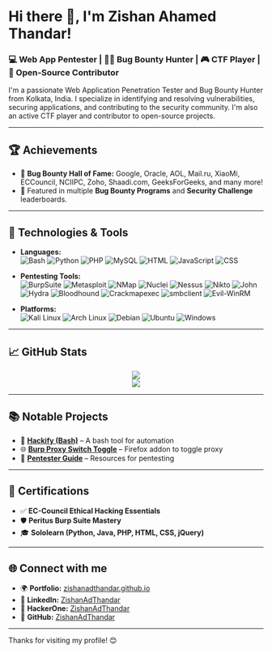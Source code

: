 # Hi there 🤖, I'm Zishan Ahamed Thandar!

### 💻 Web App Pentester | 🕵️‍♂️ Bug Bounty Hunter | 🎮 CTF Player | 📜 Open-Source Contributor

I'm a passionate Web Application Penetration Tester and Bug Bounty Hunter from Kolkata, India. I specialize in identifying and resolving vulnerabilities, securing applications, and contributing to the security community. I'm also an active CTF player and contributor to open-source projects.

---

## 🏆 Achievements

- 🥇 **Bug Bounty Hall of Fame:** Google, Oracle, AOL, Mail.ru, XiaoMi, ECCouncil, NCIIPC, Zoho, Shaadi.com, GeeksForGeeks, and many more!
- 🌟 Featured in multiple **Bug Bounty Programs** and **Security Challenge** leaderboards.

---

## 🔧 Technologies & Tools

- **Languages:**  
  ![Bash](https://img.shields.io/badge/-Bash-4EAA25?logo=gnubash&logoColor=white) 
  ![Python](https://img.shields.io/badge/-Python-3776AB?logo=python&logoColor=white) 
  ![PHP](https://img.shields.io/badge/-PHP-777BB4?logo=php&logoColor=white) 
  ![MySQL](https://img.shields.io/badge/-MySQL-4479A1?logo=mysql&logoColor=white) 
  ![HTML](https://img.shields.io/badge/-HTML-E34F26?logo=html5&logoColor=white) 
  ![JavaScript](https://img.shields.io/badge/-JavaScript-F7DF1E?logo=javascript&logoColor=black) 
  ![CSS](https://img.shields.io/badge/-CSS-1572B6?logo=css3&logoColor=white)

- **Pentesting Tools:**  
  ![BurpSuite](https://img.shields.io/badge/-BurpSuite-ff4a1c?logo=burp-suite&logoColor=white) 
  ![Metasploit](https://img.shields.io/badge/-Metasploit-3c9bcf?logo=metasploit&logoColor=white) 
  ![NMap](https://img.shields.io/badge/-NMap-005f87?logo=nmap&logoColor=white) 
  ![Nuclei](https://img.shields.io/badge/-Nuclei-1e90ff?logo=nuclei&logoColor=white) 
  ![Nessus](https://img.shields.io/badge/-Nessus-00aaff?logo=tenable&logoColor=white) 
  ![Nikto](https://img.shields.io/badge/-Nikto-e02c2d?logo=nikto&logoColor=white)
  ![John](https://img.shields.io/badge/-John%20The%20Ripper-000000?logo=johntheripper&logoColor=white)
  ![Hydra](https://img.shields.io/badge/-Hydra-ff6347?logo=hydra&logoColor=white)
  ![Bloodhound](https://img.shields.io/badge/-Bloodhound-0055ff?logo=bloodhound&logoColor=white) 
  ![Crackmapexec](https://img.shields.io/badge/-Crackmapexec-800000?logo=crackmapexec&logoColor=white)
  ![smbclient](https://img.shields.io/badge/-smbclient-1d6dc7?logo=samba&logoColor=white) 
  ![Evil-WinRM](https://img.shields.io/badge/-Evil--WinRM-ff4500?logo=windows&logoColor=white)

- **Platforms:**  
  ![Kali Linux](https://img.shields.io/badge/-Kali%20Linux-557C94?logo=kalilinux&logoColor=white) 
  ![Arch Linux](https://img.shields.io/badge/-Arch%20Linux-1793d1?logo=archlinux&logoColor=white) 
  ![Debian](https://img.shields.io/badge/-Debian-A81D33?logo=debian&logoColor=white) 
  ![Ubuntu](https://img.shields.io/badge/-Ubuntu-ff4500?logo=ubuntu&logoColor=white) 
  ![Windows](https://img.shields.io/badge/-Windows-0078D6?logo=windows&logoColor=white)

---

## 📈 GitHub Stats

<p align="center">
<img src="https://github-readme-stats.vercel.app/api/top-langs/?username=ZishanAdThandar&size_weight=0.5&count_weight=0.5&theme=merko">
  <br>
<img src="https://streak-stats.demolab.com?user=ZishanAdThandar&theme=dark&date_format=%5BY%20%5DM%20j">
</p>

---

## 📚 Notable Projects

- 🔨 [**Hackify (Bash)**](https://github.com/ZishanAdThandar/hackify) – A bash tool for automation
- 🌐 [**Burp Proxy Switch Toggle**](https://github.com/ZishanAdThandar/burptoggle) – Firefox addon to toggle proxy
- 📘 [**Pentester Guide**](https://github.com/ZishanAdThandar/pentest) – Resources for pentesting

---

## 🎯 Certifications

- ✅ **EC-Council Ethical Hacking Essentials**
- 🛡️ **Peritus Burp Suite Mastery**
- 🎓 **Sololearn (Python, Java, PHP, HTML, CSS, jQuery)**

---

## 🌐 Connect with me

- 🌍 **Portfolio:** [zishanadthandar.github.io](https://zishanadthandar.github.io)
- 💼 **LinkedIn:** [ZishanAdThandar](https://linkedin.com/in/ZishanAdThandar)
- 🐞 **HackerOne:** [ZishanAdThandar](https://hackerone.com/ZishanAdThandar)
- 🐙 **GitHub:** [ZishanAdThandar](https://github.com/ZishanAdThandar)

---

Thanks for visiting my profile! 😊
